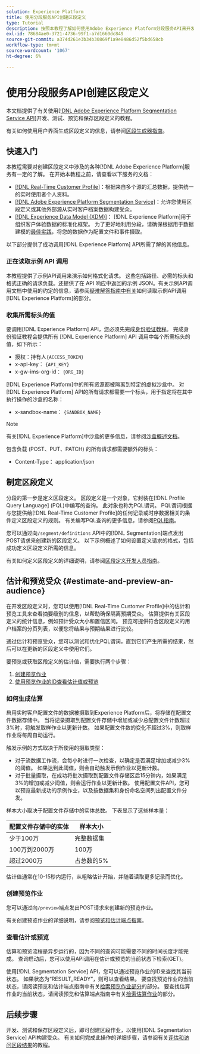 ```yaml
---
solution: Experience Platform
title: 使用分段服务API创建区段定义
type: Tutorial
description: 按照本教程了解如何使用Adobe Experience Platform分段服务API来开发、测试、预览和保存区段定义。
exl-id: 78684ae0-3721-4736-99f1-a7d1660dc849
source-git-commit: a374d261e3b34b30869f1a9e8486d52f5bd658cb
workflow-type: tm+mt
source-wordcount: '1067'
ht-degree: 6%

---
```


# 使用分段服务API创建区段定义

本文档提供了有关使用[[!DNL Adobe Experience Platform Segmentation Service API]](../api/getting-started.md)开发、测试、预览和保存区段定义的教程。

有关如何使用用户界面生成区段定义的信息，请参阅[区段生成器指南](../ui/segment-builder.md)。

## 快速入门

本教程需要对创建区段定义中涉及的各种[!DNL Adobe Experience Platform]服务有一定的了解。 在开始本教程之前，请查看以下服务的文档：

- [[!DNL Real-Time Customer Profile]](../../profile/home.md)：根据来自多个源的汇总数据，提供统一的实时使用者个人资料。
- [[!DNL Adobe Experience Platform Segmentation Service]](../home.md)：允许您使用区段定义或其他外部源从实时客户档案数据构建受众。
- [[!DNL Experience Data Model (XDM)]](../../xdm/home.md)： [!DNL Experience Platform]用于组织客户体验数据的标准化框架。 为了更好地利用分段，请确保根据用于数据建模的[最佳实践](../../xdm/schema/best-practices.md)，将您的数据作为配置文件和事件摄取。

以下部分提供了成功调用[!DNL Experience Platform] API所需了解的其他信息。

### 正在读取示例 API 调用

本教程提供了示例API调用来演示如何格式化请求。 这些包括路径、必需的标头和格式正确的请求负载。还提供了在 API 响应中返回的示例 JSON。有关示例API调用文档中使用的约定的信息，请参阅[疑难解答指南中有关](../../landing/troubleshooting.md#how-do-i-format-an-api-request)如何读取示例API调用[!DNL Experience Platform]的部分。

### 收集所需标头的值

要调用[!DNL Experience Platform] API，您必须先完成[身份验证教程](https://www.adobe.com/go/platform-api-authentication-en)。 完成身份验证教程会提供所有 [!DNL Experience Platform] API 调用中每个所需标头的值，如下所示：

- 授权：持有人`{ACCESS_TOKEN}`
- x-api-key： `{API_KEY}`
- x-gw-ims-org-id： `{ORG_ID}`

[!DNL Experience Platform]中的所有资源都被隔离到特定的虚拟沙盒中。 对[!DNL Experience Platform] API的所有请求都需要一个标头，用于指定将在其中执行操作的沙盒的名称：

- x-sandbox-name： `{SANDBOX_NAME}`

>[!NOTE]
>
>有关[!DNL Experience Platform]中沙盒的更多信息，请参阅[沙盒概述文档](../../sandboxes/home.md)。

包含负载 (POST、PUT、PATCH) 的所有请求都需要额外的标头：

- Content-Type： application/json

## 制定区段定义

分段的第一步是定义区段定义。 区段定义是一个对象，它封装在[!DNL Profile Query Language] (PQL)中编写的查询。 此对象也称为PQL谓词。 PQL谓词根据与您提供给[!DNL Real-Time Customer Profile]的任何记录或时序数据相关的条件定义区段定义的规则。 有关编写PQL查询的更多信息，请参阅[PQL指南](../pql/overview.md)。

您可以通过向`/segment/definitions` API中的[!DNL Segmentation]端点发出POST请求来创建新的区段定义。 以下示例概述了如何设置定义请求的格式，包括成功定义区段定义所需的信息。

有关如何定义区段定义的详细说明，请参阅[区段定义开发人员指南](../api/segment-definitions.md#create)。

## 估计和预览受众 {#estimate-and-preview-an-audience}

在开发区段定义时，您可以使用[!DNL Real-Time Customer Profile]中的估计和预览工具来查看摘要级别的信息，以帮助确保隔离预期受众。 估算提供有关区段定义的统计信息，例如预计受众大小和置信区间。 预览可提供符合区段定义的用户档案的分页列表，以便您将结果与预期结果进行比较。

通过估计和预览受众，您可以测试和优化PQL谓词，直到它们产生所需的结果，然后可以在更新的区段定义中使用它们。

要预览或获取区段定义的估计值，需要执行两个步骤：

1. [创建预览作业](#create-a-preview-job)
2. [使用预览作业的ID查看估计值或预览](#view-an-estimate-or-preview)

### 如何生成估算

启用实时客户配置文件的数据被摄取到Experience Platform后，将存储在配置文件数据存储中。 当将记录摄取到配置文件存储中增加或减少总配置文件计数超过3%时，将触发取样作业以更新计数。 如果配置文件数的变化不超过3%，则取样作业将每周自动运行。

触发示例的方式取决于所使用的摄取类型：

- 对于流数据工作流，会每小时进行一次检查，以确定是否满足增加或减少3%的阈值。 如果达到此阈值，则会自动触发示例作业以更新计数。
- 对于批量摄取，在成功将批次摄取到配置文件存储区后15分钟内，如果满足3%的增加或减少阈值，则会运行作业以更新计数。 使用配置文件API，您可以预览最新成功的示例作业，以及按数据集和身份命名空间列出配置文件分发。

样本大小取决于配置文件存储中的实体总数。 下表显示了这些样本量：

| 配置文件存储中的实体 | 样本大小 |
| ------------------------- | ----------- |
| 少于100万 | 完整数据集 |
| 100万到2000万 | 100万 |
| 超过2000万 | 占总数的5% |

估计值通常在10-15秒内运行，从粗略估计开始，并随着读取更多记录而优化。

### 创建预览作业

您可以通过向`/preview`端点发出POST请求来创建新的预览作业。

有关创建预览作业的详细说明，请参阅[预览和估计端点指南](../api/previews-and-estimates.md#create-preview)。

### 查看估计或预览

估算和预览流程是异步运行的，因为不同的查询可能需要不同的时间长度才能完成。 查询启动后，您可以使用API调用在估计或预览的当前状态下检索(GET)。

使用[!DNL Segmentation Service] API，您可以通过预览作业的ID来查找其当前状态。 如果状态为“RESULT_READY”，则可以查看结果。 要查找预览作业的当前状态，请阅读预览和估计端点指南中有关[检索预览作业部分](../api/previews-and-estimates.md#get-preview)的部分。 要查找估算作业的当前状态，请阅读预览和估算端点指南中有关[检索估算作业](../api/previews-and-estimates.md#get-estimate)的部分。


## 后续步骤

开发、测试和保存区段定义后，即可创建区段作业，以使用[!DNL Segmentation Service] API构建受众。 有关如何完成此操作的详细步骤，请参阅有关[评估和访问区段结果](./evaluate-a-segment.md)的教程。
